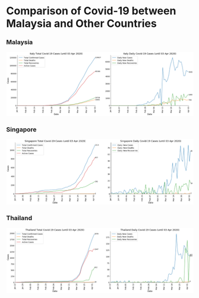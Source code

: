 # Comparison of Covid-19 between Malaysia and Other Countries

### Malaysia

![Malaysia Total and Daily Covid-19 Cases](https://github.com/psjphoon/covid19/blob/master/image/malaysiaTD.png)

### Singapore

![Singapore Total and Daily Covid-19 Cases](https://github.com/psjphoon/covid19/blob/master/image/singaporeTD.png)

### Thailand

![Thailand Total and Daily Covid-19 Cases](https://github.com/psjphoon/covid19/blob/master/image/thailandTD.png)

